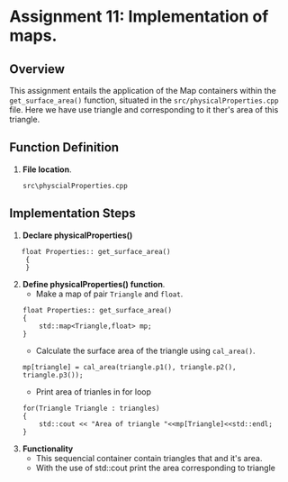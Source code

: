 # Assignment 11: Implementation of maps.
 
## Overview
 
This assignment entails the application of the Map containers within the `get_surface_area()` function, situated in the `src/physicalProperties.cpp` file. Here we have use triangle and corresponding to it ther's area of this triangle. 
 
## Function Definition
 
1. **File location**.
 
    `src\physcialProperties.cpp`

## Implementation Steps

1. **Declare physicalProperties()**
```
   float Properties:: get_surface_area()
    {
    }
```
 
2. **Define physicalProperties() function**.
    - Make a map of pair `Triangle` and `float`.
    ```
    float Properties:: get_surface_area()
    {
        std::map<Triangle,float> mp;
    }
    ```
    - Calculate the surface area of the triangle using `cal_area()`.
    ```
    mp[triangle] = cal_area(triangle.p1(), triangle.p2(), triangle.p3());
    ```
    - Print area of trianles in for loop
    ```
    for(Triangle Triangle : triangles)
    {
        std::cout << "Area of triangle "<<mp[Triangle]<<std::endl;
    }
    ```
3. **Functionality**
    - This sequencial container contain triangles that and it's area.
    - With the use of std::cout print the area corresponding to triangle